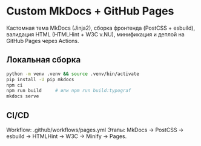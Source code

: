 # Custom MkDocs + GitHub Pages

Кастомная тема MkDocs (Jinja2), сборка фронтенда (PostCSS + esbuild), валидация HTML (HTMLHint + W3C v.NU), минификация и деплой на GitHub Pages через Actions.

## Локальная сборка
```bash
python -m venv .venv && source .venv/bin/activate
pip install -U pip mkdocs
npm ci
npm run build     # или npm run build:typograf
mkdocs serve
```

## CI/CD

Workflow: .github/workflows/pages.yml
Этапы: MkDocs → PostCSS → esbuild → HTMLHint → W3C → Minify → Pages.